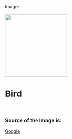 <!DOCTYPE html>
<html>
    <head>
        <title>
Assignment 4
        </title>
    </head>
    <body>
        Image:
        <br>
        <br>
        <img src="b.jpg" height="200" width="200" >
        <caption>
            <h1>
            Bird
        </h1>
        </caption>
<br>
<h3>Source of the Image is:</h3>
        <a href="https://www.google.com/">Google</a>
    </body>
</html>
